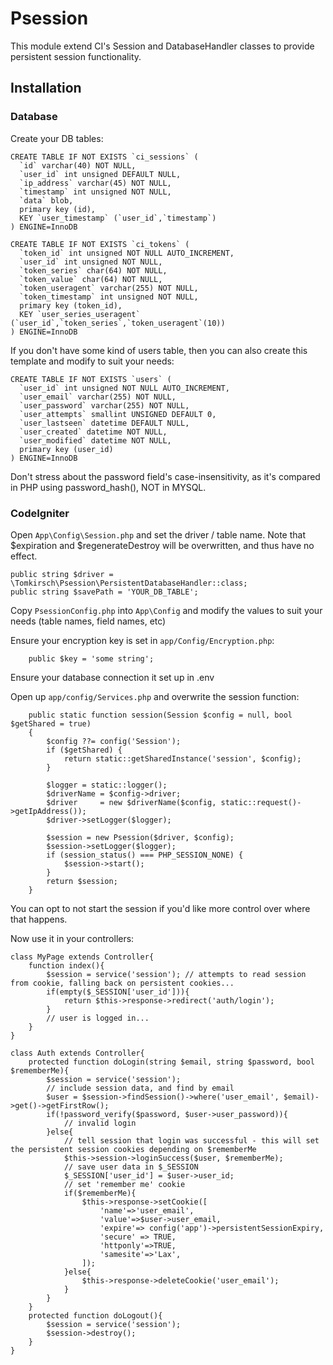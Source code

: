 # Psession

This module extend CI's Session and DatabaseHandler classes to provide persistent session functionality.

## Installation

### Database

Create your DB tables:

```
CREATE TABLE IF NOT EXISTS `ci_sessions` (
  `id` varchar(40) NOT NULL,
  `user_id` int unsigned DEFAULT NULL,
  `ip_address` varchar(45) NOT NULL,
  `timestamp` int unsigned NOT NULL,
  `data` blob,
  primary key (id),
  KEY `user_timestamp` (`user_id`,`timestamp`)
) ENGINE=InnoDB

CREATE TABLE IF NOT EXISTS `ci_tokens` (
  `token_id` int unsigned NOT NULL AUTO_INCREMENT,
  `user_id` int unsigned NOT NULL,
  `token_series` char(64) NOT NULL,
  `token_value` char(64) NOT NULL,
  `token_useragent` varchar(255) NOT NULL,
  `token_timestamp` int unsigned NOT NULL,
  primary key (token_id),
  KEY `user_series_useragent` (`user_id`,`token_series`,`token_useragent`(10))
) ENGINE=InnoDB
```

If you don't have some kind of users table, then you can also create this template and modify to suit your needs:

```
CREATE TABLE IF NOT EXISTS `users` (
  `user_id` int unsigned NOT NULL AUTO_INCREMENT,
  `user_email` varchar(255) NOT NULL,
  `user_password` varchar(255) NOT NULL,
  `user_attempts` smallint UNSIGNED DEFAULT 0,
  `user_lastseen` datetime DEFAULT NULL,
  `user_created` datetime NOT NULL,
  `user_modified` datetime NOT NULL,
  primary key (user_id)
) ENGINE=InnoDB
```

Don't stress about the password field's case-insensitivity, as it's compared in PHP using password_hash(), NOT in MYSQL.

### CodeIgniter

Open `App\Config\Session.php` and set the driver / table name. Note that $expiration and $regenerateDestroy will be overwritten, and thus have no effect.

```
public string $driver = \Tomkirsch\Psession\PersistentDatabaseHandler::class;
public string $savePath = 'YOUR_DB_TABLE';
```

Copy `PsessionConfig.php` into `App\Config` and modify the values to suit your needs (table names, field names, etc)

Ensure your encryption key is set in `app/Config/Encryption.php`:

```
	public $key = 'some string';
```

Ensure your database connection it set up in .env

Open up `app/config/Services.php` and overwrite the session function:

```
	public static function session(Session $config = null, bool $getShared = true)
    {
        $config ??= config('Session');
        if ($getShared) {
            return static::getSharedInstance('session', $config);
        }

        $logger = static::logger();
        $driverName = $config->driver;
        $driver     = new $driverName($config, static::request()->getIpAddress());
        $driver->setLogger($logger);

        $session = new Psession($driver, $config);
        $session->setLogger($logger);
        if (session_status() === PHP_SESSION_NONE) {
            $session->start();
        }
        return $session;
    }
```

You can opt to not start the session if you'd like more control over where that happens.

Now use it in your controllers:

```
class MyPage extends Controller{
	function index(){
		$session = service('session'); // attempts to read session from cookie, falling back on persistent cookies...
		if(empty($_SESSION['user_id'])){
			return $this->response->redirect('auth/login');
		}
		// user is logged in...
	}
}

class Auth extends Controller{
	protected function doLogin(string $email, string $password, bool $rememberMe){
		$session = service('session');
		// include session data, and find by email
		$user = $session->findSession()->where('user_email', $email)->get()->getFirstRow();
		if(!password_verify($password, $user->user_password)){
			// invalid login
		}else{
			// tell session that login was successful - this will set the persistent session cookies depending on $rememberMe
			$this->session->loginSuccess($user, $rememberMe);
			// save user data in $_SESSION
			$_SESSION['user_id'] = $user->user_id;
			// set 'remember me' cookie
			if($rememberMe){
				$this->response->setCookie([
					'name'=>'user_email',
					'value'=>$user->user_email,
					'expire'=> config('app')->persistentSessionExpiry,
					'secure' => TRUE,
					'httponly'=>TRUE,
					'samesite'=>'Lax',
				]);
			}else{
				$this->response->deleteCookie('user_email');
			}
		}
	}
	protected function doLogout(){
		$session = service('session');
		$session->destroy();
	}
}

```
